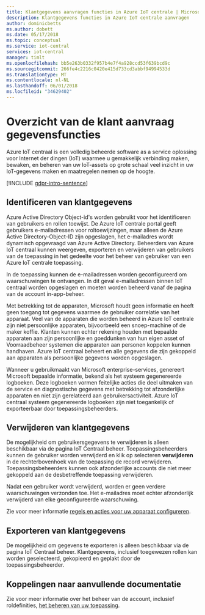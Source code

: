 ```yaml
---
title: Klantgegevens aanvragen functies in Azure IoT centrale | Microsoft Docs
description: Klantgegevens functies in Azure IoT centrale aanvragen
author: dominicbetts
ms.author: dobett
ms.date: 05/17/2018
ms.topic: conceptual
ms.service: iot-central
services: iot-central
manager: timlt
ms.openlocfilehash: bb5e263b0332f957b4e7f4a928ccd53f639bcd9c
ms.sourcegitcommit: 266fe4c2216c0420e415d733cd3abbf94994533d
ms.translationtype: MT
ms.contentlocale: nl-NL
ms.lasthandoff: 06/01/2018
ms.locfileid: "34629402"
---
```

# <a name="summary-of-customer-data-request-features"></a>Overzicht van de klant aanvraag gegevensfuncties

Azure IoT centraal is een volledig beheerde software as a service oplossing voor Internet der dingen (IoT) waarmee u gemakkelijk verbinding maken, bewaken, en beheren van uw IoT-assets op grote schaal veel inzicht in uw IoT-gegevens maken en maatregelen nemen op de hoogte.

[!INCLUDE [gdpr-intro-sentence](../../includes/gdpr-intro-sentence.md)]

## <a name="identifying-customer-data"></a>Identificeren van klantgegevens

Azure Active Directory Object-id's worden gebruikt voor het identificeren van gebruikers en rollen toewijst. De Azure IoT centrale portal geeft gebruikers e-mailadressen voor roltoewijzingen, maar alleen de Azure Active Directory-Object-ID zijn opgeslagen, het e-mailadres wordt dynamisch opgevraagd van Azure Active Directory. Beheerders van Azure IoT centraal kunnen weergeven, exporteren en verwijderen van gebruikers van de toepassing in het gedeelte voor het beheer van gebruiker van een Azure IoT centrale toepassing.

In de toepassing kunnen de e-mailadressen worden geconfigureerd om waarschuwingen te ontvangen. In dit geval e-mailadressen binnen IoT centraal worden opgeslagen en moeten worden beheerd vanaf de pagina van de account in-app-beheer.

Met betrekking tot de apparaten, Microsoft houdt geen informatie en heeft geen toegang tot gegevens waarmee de gebruiker correlatie van het apparaat. Veel van de apparaten die worden beheerd in Azure IoT centrale zijn niet persoonlijke apparaten, bijvoorbeeld een snoep-machine of de maker koffie. Klanten kunnen echter rekening houden met bepaalde apparaten aan zijn persoonlijke en goeddunken van hun eigen asset of Voorraadbeheer systemen die apparaten aan personen koppelen kunnen handhaven. Azure IoT centraal beheert en alle gegevens die zijn gekoppeld aan apparaten als persoonlijke gegevens worden opgeslagen.

Wanneer u gebruikmaakt van Microsoft enterprise-services, genereert Microsoft bepaalde informatie, bekend als het systeem gegenereerde logboeken. Deze logboeken vormen feitelijke acties die deel uitmaken van de service en diagnostische gegevens met betrekking tot afzonderlijke apparaten en niet zijn gerelateerd aan gebruikersactiviteit. Azure IoT centraal systeem gegenereerde logboeken zijn niet toegankelijk of exporteerbaar door toepassingsbeheerders.

## <a name="deleting-customer-data"></a>Verwijderen van klantgegevens

De mogelijkheid om gebruikersgegevens te verwijderen is alleen beschikbaar via de pagina IoT Centraal beheer. Toepassingsbeheerders kunnen de gebruiker worden verwijderd en klik op selecteren **verwijderen** in de rechterbovenhoek van de toepassing de record verwijderen. Toepassingsbeheerders kunnen ook afzonderlijke accounts die niet meer gekoppeld aan de desbetreffende toepassing verwijderen.

Nadat een gebruiker wordt verwijderd, worden er geen verdere waarschuwingen verzonden toe. Het e-mailadres moet echter afzonderlijk verwijderd van elke geconfigureerde waarschuwing.

Zie voor meer informatie [regels en acties voor uw apparaat configureren](tutorial-configure-rules.md).

## <a name="exporting-customer-data"></a>Exporteren van klantgegevens

De mogelijkheid om gegevens te exporteren is alleen beschikbaar via de pagina IoT Centraal beheer. Klantgegevens, inclusief toegewezen rollen kan worden geselecteerd, gekopieerd en geplakt door de toepassingsbeheerder.

## <a name="links-to-additional-documentation"></a>Koppelingen naar aanvullende documentatie

Zie voor meer informatie over het beheer van de account, inclusief roldefinities, [het beheren van uw toepassing](howto-administer.md).
